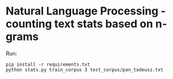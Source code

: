 Natural Language Processing - counting text stats based on n-grams
============

Run:
~~~
pip install -r requirements.txt
python stats.py train_corpus 3 test_corpus/pan_tadeusz.txt
~~~
